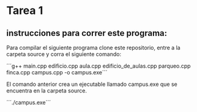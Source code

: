 # Tarea 1 

## instrucciones para correr este programa:

Para compilar el siguiente programa clone este repositorio, entre a la carpeta source y corra el siguiente comando:

´´´g++ main.cpp edificio.cpp aula.cpp edificio_de_aulas.cpp parqueo.cpp finca.cpp campus.cpp -o campus.exe´´´

El comando anterior crea un ejecutable llamado campus.exe que se encuentra en la carpeta source.

´´´./campus.exe´´´